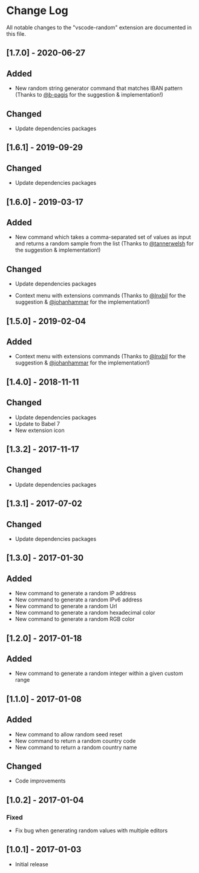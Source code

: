 # Change Log
All notable changes to the "vscode-random" extension are documented in this file.

## [1.7.0] - 2020-06-27
## Added
- New random string generator command that matches IBAN pattern (Thanks to [@b-pagis](https://github.com/b-pagis) for the suggestion & implementation!)

## Changed
- Update dependencies packages

## [1.6.1] - 2019-09-29
## Changed
- Update dependencies packages

## [1.6.0] - 2019-03-17
## Added
- New command which takes a comma-separated set of values as input and returns a random sample from the list (Thanks to [@tannerwelsh](https://github.com/tannerwelsh) for the suggestion & implementation!)

## Changed
- Update dependencies packages

- Context menu with extensions commands (Thanks to [@lnxbil](https://github.com/lnxbil) for the suggestion & [@johanhammar](https://github.com/johanhammar) for the implementation!)

## [1.5.0] - 2019-02-04
## Added
- Context menu with extensions commands (Thanks to [@lnxbil](https://github.com/lnxbil) for the suggestion & [@johanhammar](https://github.com/johanhammar) for the implementation!)

## [1.4.0] - 2018-11-11
## Changed
- Update dependencies packages
- Update to Babel 7
- New extension icon

## [1.3.2] - 2017-11-17
## Changed
- Update dependencies packages

## [1.3.1] - 2017-07-02
## Changed
- Update dependencies packages

## [1.3.0] - 2017-01-30
## Added
- New command to generate a random IP address
- New command to generate a random IPv6 address
- New command to generate a random Url
- New command to generate a random hexadecimal color
- New command to generate a random RGB color

## [1.2.0] - 2017-01-18
## Added
- New command to generate a random integer within a given custom range

## [1.1.0] - 2017-01-08
## Added
- New command to allow random seed reset
- New command to return a random country code
- New command to return a random country name

## Changed
- Code improvements

## [1.0.2] - 2017-01-04
### Fixed
- Fix bug when generating random values with multiple editors

## [1.0.1] - 2017-01-03
- Initial release